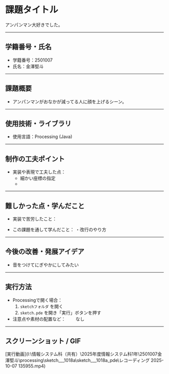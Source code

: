 # 課題タイトル
アンパンマン大好きでした。

---

## 学籍番号・氏名
- 学籍番号：2501007
- 氏名：金澤堅斗

---

## 課題概要
- アンパンマンがおなかが減ってる人に顔を上げるシーン。

---

## 使用技術・ライブラリ
- 使用言語：Processing (Java)
  
  

---

## 制作の工夫ポイント
- 実装や表現で工夫した点：
  - 細かい座標の指定
  - 

---

## 難しかった点・学んだこと
- 実装で苦労したこと：
   
- この課題を通して学んだこと：
  ・改行のやり方

---

## 今後の改善・発展アイデア
- 音をつけてにぎやかにしてみたい
  

---

## 実行方法
- Processingで開く場合：
  1. `sketchフォルダ` を開く
  2. `sketch.pde` を開き「実行」ボタンを押す
- 注意点や素材の配置など：
　　なし
---

## スクリーンショット / GIF
[実行動画](I:\情報システム科（共有）\2025年度情報システム科1年\2501007金澤堅斗\processing\sketch___1018a\sketch___1018a_pde\レコーディング 2025-10-07 135955.mp4)
